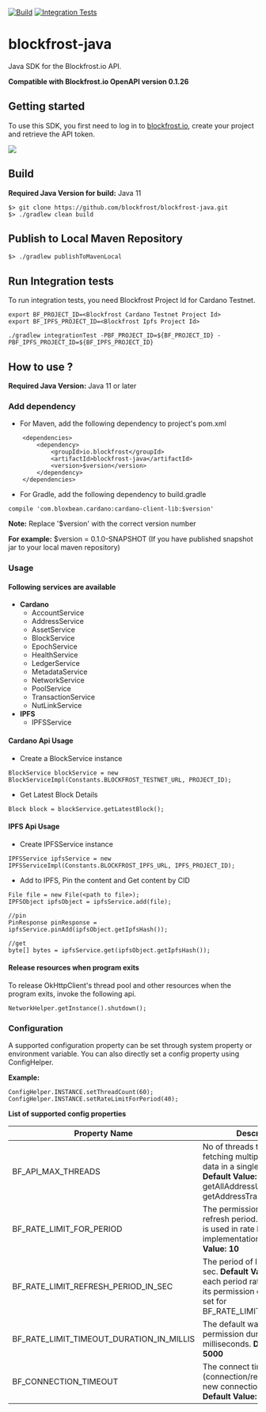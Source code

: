 [![Build](https://github.com/blockfrost/blockfrost-java/actions/workflows/build.yml/badge.svg)](https://github.com/blockfrost/blockfrost-java/actions/workflows/build.yml) [![Integration Tests](https://github.com/blockfrost/blockfrost-java/actions/workflows/integration-test.yml/badge.svg)](https://github.com/blockfrost/blockfrost-java/actions/workflows/integration-test.yml)

# blockfrost-java

Java SDK for the Blockfrost.io API.

**Compatible with Blockfrost.io OpenAPI version 0.1.26**


## Getting started

To use this SDK, you first need to log in to [blockfrost.io](https://blockfrost.io), create your project and retrieve the API token.

<img src="https://i.imgur.com/smY12ro.png">

<br/>

## Build

**Required Java Version for build:** Java 11

```
$> git clone https://github.com/blockfrost/blockfrost-java.git
$> ./gradlew clean build
```

## Publish to Local Maven Repository

```
$> ./gradlew publishToMavenLocal
```

## Run Integration tests
To run integration tests, you need Blockfrost Project Id for Cardano Testnet.
```
export BF_PROJECT_ID=<Blockfrost Cardano Testnet Project Id>
export BF_IPFS_PROJECT_ID=<Blockfrost Ipfs Project Id>

./gradlew integrationTest -PBF_PROJECT_ID=${BF_PROJECT_ID} -PBF_IPFS_PROJECT_ID=${BF_IPFS_PROJECT_ID}
```

## How to use ?

**Required Java Version:** Java 11 or later

### Add dependency 

- For Maven, add the following dependency to project's pom.xml

```
    <dependencies>
        <dependency>
            <groupId>io.blockfrost</groupId>
            <artifactId>blockfrost-java</artifactId>
            <version>$version</version>
        </dependency>
    </dependencies>
```

- For Gradle, add the following dependency to build.gradle

```
compile 'com.bloxbean.cardano:cardano-client-lib:$version'
```

**Note:** Replace '$version' with the correct version number

**For example:** $version = 0.1.0-SNAPSHOT (If you have published snapshot jar to your local maven repository)

### Usage

#### Following services are available

- **Cardano**
    - AccountService
    - AddressService
    - AssetService
    - BlockService
    - EpochService
    - HealthService
    - LedgerService
    - MetadataService
    - NetworkService
    - PoolService
    - TransactionService
  - NutLinkService
- **IPFS**
    - IPFSService


#### Cardano Api Usage

- Create a BlockService instance

```
BlockService blockService = new BlockServiceImpl(Constants.BLOCKFROST_TESTNET_URL, PROJECT_ID);
```

- Get Latest Block Details

```
Block block = blockService.getLatestBlock();
```

#### IPFS Api Usage

- Create IPFSService instance

```
IPFSService ipfsService = new IPFSServiceImpl(Constants.BLOCKFROST_IPFS_URL, IPFS_PROJECT_ID);
```

- Add to IPFS, Pin the content and Get content by CID

```
File file = new File(<path to file>);
IPFSObject ipfsObject = ipfsService.add(file);

//pin
PinResponse pinResponse = ipfsService.pinAdd(ipfsObject.getIpfsHash());
       
//get
byte[] bytes = ipfsService.get(ipfsObject.getIpfsHash());
```
#### Release resources when program exits
To release OkHttpClient's thread pool and other resources when the program exits, invoke the following api.

```
NetworkHelper.getInstance().shutdown();
```

### Configuration

A supported configuration property can be set through system property or environment variable. You can also directly set a config property using ConfigHelper.

**Example:**
```
ConfigHelper.INSTANCE.setThreadCount(60);
ConfigHelper.INSTANCE.setRateLimitForPeriod(40);
```

**List of supported config properties**

| Property Name | Description |
| --------------|-------------|
| BF_API_MAX_THREADS | No of threads to use while fetching multiple pages of data in a single request. **Default Value: 10** (Example: getAllAddressUtxos, getAddressTransactions ...)|
| BF_RATE_LIMIT_FOR_PERIOD |  The permission limit for refresh period. This property is used in rate limit implementation. **Default Value: 10** |
| BF_RATE_LIMIT_REFRESH_PERIOD_IN_SEC | The period of limit refresh in sec.  **Default Value: 1** After each period rate limiter sets its permission count to value set for BF_RATE_LIMIT_FOR_PERIOD.|
| BF_RATE_LIMIT_TIMEOUT_DURATION_IN_MILLIS | The default wait for permission duration in milliseconds. **Default Value: 5000**|
| BF_CONNECTION_TIMEOUT | The connect timeout (connection/read/write) for new connections in seconds. **Default Value: 90**|

